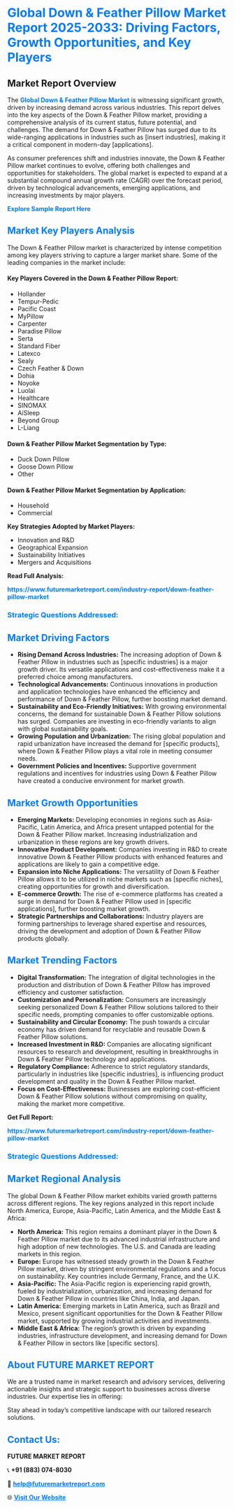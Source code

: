 <h1 style="color: #007BFF;">Global Down & Feather Pillow Market Report 2025-2033: Driving Factors, Growth Opportunities, and Key Players</h1>

<section id="overview">
<h2>Market Report Overview</h2>
<p>The <a href="https://www.futuremarketreport.com/industry-report/down-feather-pillow-market" style="color: #007BFF; text-decoration: none;"><strong>Global Down & Feather Pillow Market</strong></a> is witnessing significant growth, driven by increasing demand across various industries. This report delves into the key aspects of the Down & Feather Pillow market, providing a comprehensive analysis of its current status, future potential, and challenges. The demand for Down & Feather Pillow has surged due to its wide-ranging applications in industries such as [insert industries], making it a critical component in modern-day [applications].</p>
<p>As consumer preferences shift and industries innovate, the Down & Feather Pillow market continues to evolve, offering both challenges and opportunities for stakeholders. The global market is expected to expand at a substantial compound annual growth rate (CAGR) over the forecast period, driven by technological advancements, emerging applications, and increasing investments by major players.</p>
</section>

<section id="overview">
<p><a href="https://www.futuremarketreport.com/request-sample/reportId=92991" style="color: #007BFF; text-decoration: none;"><strong>Explore Sample Report Here</strong></a></p>
</section>

<section id="key-players">
<h2 style="color: #007BFF;">Market Key Players Analysis</h2>
<p>The Down & Feather Pillow market is characterized by intense competition among key players striving to capture a larger market share. Some of the leading companies in the market include:</p>
<h4>Key Players Covered in the Down & Feather Pillow Report:</h4>
<ul><li>Hollander</li><li>Tempur-Pedic</li><li>Pacific Coast</li><li>MyPillow</li><li>Carpenter</li><li>Paradise Pillow</li><li>Serta</li><li>Standard Fiber</li><li>Latexco</li><li>Sealy</li><li>Czech Feather &amp; Down</li><li>Dohia</li><li>Noyoke</li><li>Luolai</li><li>Healthcare</li><li>SINOMAX</li><li>AiSleep</li><li>Beyond Group</li><li>L-Liang</li></ul>
<h4>Down & Feather Pillow Market Segmentation by Type:</h4>
<ul><li>Duck Down Pillow</li><li>Goose Down Pillow</li><li>Other</li></ul>

<h4>Down & Feather Pillow Market Segmentation by Application:</h4>
<ul><li>Household</li><li>Commercial</li></ul>
<p><strong>Key Strategies Adopted by Market Players:</strong></p>
<ul>
<li>Innovation and R&D</li>
<li>Geographical Expansion</li>
<li>Sustainability Initiatives</li>
<li>Mergers and Acquisitions</li>
</ul>
</section>

<section>
<p><strong>Read Full Analysis: </strong></p><a href="https://www.futuremarketreport.com/industry-report/down-feather-pillow-market" style="color: #007BFF; text-decoration: none;"><strong>https://www.futuremarketreport.com/industry-report/down-feather-pillow-market</strong></a>
<h3 style="color: #007BFF;">Strategic Questions Addressed:</h3>
</section>

<section id="driving-factors">
<h2 style="color: #007BFF;">Market Driving Factors</h2>
<ul>
<li><strong>Rising Demand Across Industries:</strong> The increasing adoption of Down & Feather Pillow in industries such as [specific industries] is a major growth driver. Its versatile applications and cost-effectiveness make it a preferred choice among manufacturers.</li>
<li><strong>Technological Advancements:</strong> Continuous innovations in production and application technologies have enhanced the efficiency and performance of Down & Feather Pillow, further boosting market demand.</li>
<li><strong>Sustainability and Eco-Friendly Initiatives:</strong> With growing environmental concerns, the demand for sustainable Down & Feather Pillow solutions has surged. Companies are investing in eco-friendly variants to align with global sustainability goals.</li>
<li><strong>Growing Population and Urbanization:</strong> The rising global population and rapid urbanization have increased the demand for [specific products], where Down & Feather Pillow plays a vital role in meeting consumer needs.</li>
<li><strong>Government Policies and Incentives:</strong> Supportive government regulations and incentives for industries using Down & Feather Pillow have created a conducive environment for market growth.</li>
</ul>
</section>

<section id="growth-opportunities">
<h2 style="color: #007BFF;">Market Growth Opportunities</h2>
<ul>
<li><strong>Emerging Markets:</strong> Developing economies in regions such as Asia-Pacific, Latin America, and Africa present untapped potential for the Down & Feather Pillow market. Increasing industrialization and urbanization in these regions are key growth drivers.</li>
<li><strong>Innovative Product Development:</strong> Companies investing in R&D to create innovative Down & Feather Pillow products with enhanced features and applications are likely to gain a competitive edge.</li>
<li><strong>Expansion into Niche Applications:</strong> The versatility of Down & Feather Pillow allows it to be utilized in niche markets such as [specific niches], creating opportunities for growth and diversification.</li>
<li><strong>E-commerce Growth:</strong> The rise of e-commerce platforms has created a surge in demand for Down & Feather Pillow used in [specific applications], further boosting market growth.</li>
<li><strong>Strategic Partnerships and Collaborations:</strong> Industry players are forming partnerships to leverage shared expertise and resources, driving the development and adoption of Down & Feather Pillow products globally.</li>
</ul>
</section>

<section id="trending-factors">
<h2 style="color: #007BFF;">Market Trending Factors</h2>
<ul>
<li><strong>Digital Transformation:</strong> The integration of digital technologies in the production and distribution of Down & Feather Pillow has improved efficiency and customer satisfaction.</li>
<li><strong>Customization and Personalization:</strong> Consumers are increasingly seeking personalized Down & Feather Pillow solutions tailored to their specific needs, prompting companies to offer customizable options.</li>
<li><strong>Sustainability and Circular Economy:</strong> The push towards a circular economy has driven demand for recyclable and reusable Down & Feather Pillow solutions.</li>
<li><strong>Increased Investment in R&D:</strong> Companies are allocating significant resources to research and development, resulting in breakthroughs in Down & Feather Pillow technology and applications.</li>
<li><strong>Regulatory Compliance:</strong> Adherence to strict regulatory standards, particularly in industries like [specific industries], is influencing product development and quality in the Down & Feather Pillow market.</li>
<li><strong>Focus on Cost-Effectiveness:</strong> Businesses are exploring cost-efficient Down & Feather Pillow solutions without compromising on quality, making the market more competitive.</li>
</ul>
</section>

<section>
<p><strong>Get Full Report: </strong></p><a href="https://www.futuremarketreport.com/industry-report/down-feather-pillow-market" style="color: #007BFF; text-decoration: none;"><strong>https://www.futuremarketreport.com/industry-report/down-feather-pillow-market</strong></a>
<h3 style="color: #007BFF;">Strategic Questions Addressed:</h3>
</section>


<section id="regional-analysis">
<h2 style="color: #007BFF;">Market Regional Analysis</h2>
<p>The global Down & Feather Pillow market exhibits varied growth patterns across different regions. The key regions analyzed in this report include North America, Europe, Asia-Pacific, Latin America, and the Middle East & Africa:</p>
<ul>
<li><strong>North America:</strong> This region remains a dominant player in the Down & Feather Pillow market due to its advanced industrial infrastructure and high adoption of new technologies. The U.S. and Canada are leading markets in this region.</li>
<li><strong>Europe:</strong> Europe has witnessed steady growth in the Down & Feather Pillow market, driven by stringent environmental regulations and a focus on sustainability. Key countries include Germany, France, and the U.K.</li>
<li><strong>Asia-Pacific:</strong> The Asia-Pacific region is experiencing rapid growth, fueled by industrialization, urbanization, and increasing demand for Down & Feather Pillow in countries like China, India, and Japan.</li>
<li><strong>Latin America:</strong> Emerging markets in Latin America, such as Brazil and Mexico, present significant opportunities for the Down & Feather Pillow market, supported by growing industrial activities and investments.</li>
<li><strong>Middle East & Africa:</strong> The region’s growth is driven by expanding industries, infrastructure development, and increasing demand for Down & Feather Pillow in sectors like [specific sectors].</li>
</ul>
</section>

<footer>
<h2 style="color: #007BFF;">About FUTURE MARKET REPORT</h2>
<p>We are a trusted name in market research and advisory services, delivering actionable insights and strategic support to businesses across diverse industries. Our expertise lies in offering:</p>

<p>Stay ahead in today’s competitive landscape with our tailored research solutions.</p>

<h2 style="color: #007BFF;">Contact Us:</h2>
<p><strong>FUTURE MARKET REPORT</strong></p>
<p>📞 <strong>+91 (883) 074-8030</strong></p>
<p>📧 <strong><a href="mailto:help@futuremarketreport.com" style="color: #007BFF;">help@futuremarketreport.com</a></strong></p>
<p>🌐 <strong><a href="https://www.futuremarketreport.com/" style="color: #007BFF;">Visit Our Website</a></strong></p>
</footer>